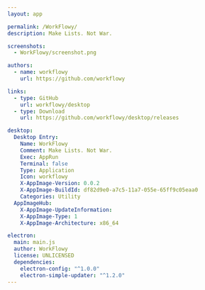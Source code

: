 ```yaml
---
layout: app

permalink: /WorkFlowy/
description: Make Lists. Not War.

screenshots:
  - WorkFlowy/screenshot.png

authors:
  - name: workflowy
    url: https://github.com/workflowy

links:
  - type: GitHub
    url: workflowy/desktop
  - type: Download
    url: https://github.com/workflowy/desktop/releases

desktop:
  Desktop Entry:
    Name: WorkFlowy
    Comment: Make Lists. Not War.
    Exec: AppRun
    Terminal: false
    Type: Application
    Icon: workflowy
    X-AppImage-Version: 0.0.2
    X-AppImage-BuildId: df82d9e0-a7c5-11a7-055e-65ff9c05eaa0
    Categories: Utility
  AppImageHub:
    X-AppImage-UpdateInformation: 
    X-AppImage-Type: 1
    X-AppImage-Architecture: x86_64

electron:
  main: main.js
  author: WorkFlowy
  license: UNLICENSED
  dependencies:
    electron-config: "^1.0.0"
    electron-simple-updater: "^1.2.0"
---
```

